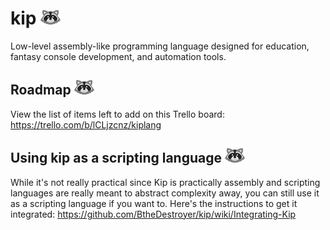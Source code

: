 # kip ![kip logo](https://raw.githubusercontent.com/BtheDestroyer/kip/master/res/Logo_KIP.trimmed.32.png)

Low-level assembly-like programming language designed for education, fantasy console development, and automation tools.

## Roadmap ![kip logo](https://raw.githubusercontent.com/BtheDestroyer/kip/master/res/Logo_KIP.trimmed.32.png)

View the list of items left to add on this Trello board: https://trello.com/b/lCLjzcnz/kiplang

## Using kip as a scripting language ![kip logo](https://raw.githubusercontent.com/BtheDestroyer/kip/master/res/Logo_KIP.trimmed.32.png)

While it's not really practical since Kip is practically assembly and scripting languages are really meant to abstract complexity away, you can still use it as a scripting language if you want to. Here's the instructions to get it integrated: https://github.com/BtheDestroyer/kip/wiki/Integrating-Kip
